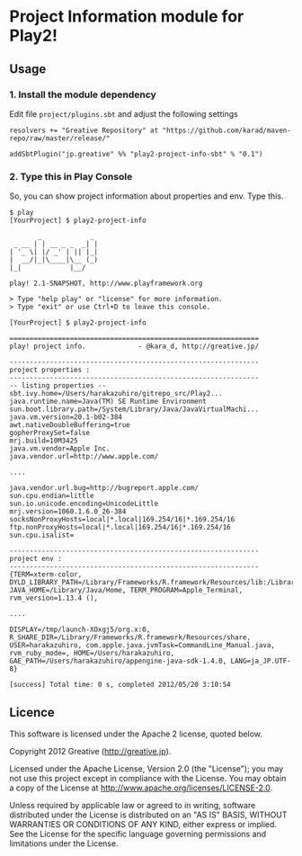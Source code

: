 # Project Information module for Play2!

## Usage

### 1. Install the module dependency

Edit file `project/plugins.sbt` and adjust the following settings

```
resolvers += "Greative Repository" at "https://github.com/karad/maven-repo/raw/master/release/"

addSbtPlugin("jp.greative" %% "play2-project-info-sbt" % "0.1")
```

### 2. Type this in Play Console

So, you can show project information about properties and env.
Type this.

```
$ play
[YourProject] $ play2-project-info
```


```
       _            _ 
 _ __ | | __ _ _  _| |
| '_ \| |/ _' | || |_|
|  __/|_|\____|\__ (_)
|_|            |__/ 
             
play! 2.1-SNAPSHOT, http://www.playframework.org

> Type "help play" or "license" for more information.
> Type "exit" or use Ctrl+D to leave this console.

[YourProject] $ play2-project-info

==============================================================
play! project info.             - @kara_d, http://greative.jp/

--------------------------------------------------------------
project properties : 
--------------------------------------------------------------
-- listing properties --
sbt.ivy.home=/Users/harakazuhiro/gitrepo_src/Play2...
java.runtime.name=Java(TM) SE Runtime Environment
sun.boot.library.path=/System/Library/Java/JavaVirtualMachi...
java.vm.version=20.1-b02-384
awt.nativeDoubleBuffering=true
gopherProxySet=false
mrj.build=10M3425
java.vm.vendor=Apple Inc.
java.vendor.url=http://www.apple.com/

....

java.vendor.url.bug=http://bugreport.apple.com/
sun.cpu.endian=little
sun.io.unicode.encoding=UnicodeLittle
mrj.version=1060.1.6.0_26-384
socksNonProxyHosts=local|*.local|169.254/16|*.169.254/16
ftp.nonProxyHosts=local|*.local|169.254/16|*.169.254/16
sun.cpu.isalist=

--------------------------------------------------------------
project env : 
--------------------------------------------------------------
{TERM=xterm-color, DYLD_LIBRARY_PATH=/Library/Frameworks/R.framework/Resources/lib:/Library/Frameworks/R.framework/Resources/bin::/Users/harakazuhiro/Library/R/2.13/library/rJava/jri, JAVA_HOME=/Library/Java/Home, TERM_PROGRAM=Apple_Terminal, rvm_version=1.13.4 (), 

.... 

DISPLAY=/tmp/launch-XOxgj5/org.x:0, R_SHARE_DIR=/Library/Frameworks/R.framework/Resources/share, USER=harakazuhiro, com.apple.java.jvmTask=CommandLine_Manual.java, rvm_ruby_mode=, HOME=/Users/harakazuhiro, GAE_PATH=/Users/harakazuhiro/appengine-java-sdk-1.4.0, LANG=ja_JP.UTF-8}

[success] Total time: 0 s, completed 2012/05/20 3:10:54
```

## Licence

This software is licensed under the Apache 2 license, quoted below.

Copyright 2012 Greative (http://greative.jp).

Licensed under the Apache License, Version 2.0 (the "License"); you may not use this project except in compliance with the License. You may obtain a copy of the License at http://www.apache.org/licenses/LICENSE-2.0.

Unless required by applicable law or agreed to in writing, software distributed under the License is distributed on an "AS IS" BASIS, WITHOUT WARRANTIES OR CONDITIONS OF ANY KIND, either express or implied. See the License for the specific language governing permissions and limitations under the License.